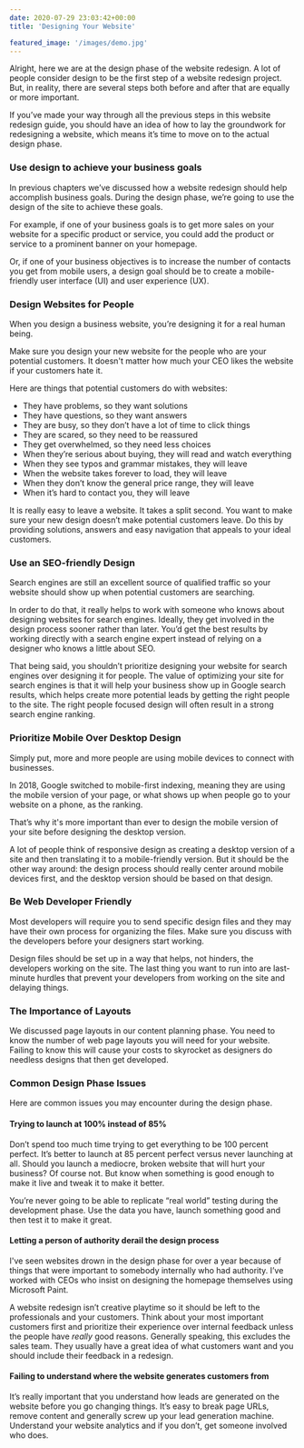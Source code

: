 ```yaml
---
date: 2020-07-29 23:03:42+00:00
title: 'Designing Your Website'

featured_image: '/images/demo.jpg'
---
```

Alright, here we are at the design phase of the website redesign. A lot of people consider design to be the first step of a website redesign project. But, in reality, there are several steps both before and after that are equally or more important.

If you’ve made your way through all the previous steps in this website redesign guide, you should have an idea of how to lay the groundwork for redesigning a website, which means it’s time to move on to the actual design phase.

### Use design to achieve your business goals

In previous chapters we’ve discussed how a website redesign should help accomplish business goals. During the design phase, we’re going to use the design of the site to achieve these goals.

For example, if one of your business goals is to get more sales on your website for a specific product or service, you could add the product or service to a prominent banner on your homepage.







Or, if one of your business objectives is to increase the number of contacts you get from mobile users, a design goal should be to create a mobile-friendly user interface (UI) and user experience (UX).







### Design Websites for People







When you design a business website, you’re designing it for a real human being.







Make sure you design your new website for the people who are your potential customers. It doesn't matter how much your CEO likes the website if your customers hate it.







Here are things that potential customers do with websites:







  * They have problems, so they want solutions
  * They have questions, so they want answers
  * They are busy, so they don’t have a lot of time to click things
  * They are scared, so they need to be reassured
  * They get overwhelmed, so they need less choices
  * When they’re serious about buying, they will read and watch everything
  * When they see typos and grammar mistakes, they will leave
  * When the website takes forever to load, they will leave
  * When they don’t know the general price range, they will leave
  * When it’s hard to contact you, they will leave






It is really easy to leave a website. It takes a split second. You want to make sure your new design doesn’t make potential customers leave. Do this by providing solutions, answers and easy navigation that appeals to your ideal customers.







### Use an SEO-friendly Design







Search engines are still an excellent source of qualified traffic so your website should show up when potential customers are searching.







In order to do that, it really helps to work with someone who knows about designing websites for search engines. Ideally, they get involved in the design process sooner rather than later. You’d get the best results by working directly with a search engine expert instead of relying on a designer who knows a little about SEO.







That being said, you shouldn’t prioritize designing your website for search engines over designing it for people. The value of optimizing your site for search engines is that it will help your business show up in Google search results, which helps create more potential leads by getting the right people to the site. The right people focused design will often result in a strong search engine ranking.







### Prioritize Mobile Over Desktop Design







Simply put, more and more people are using mobile devices to connect with businesses.







In 2018, Google switched to mobile-first indexing, meaning they are using the mobile version of your page, or what shows up when people go to your website on a phone, as the ranking.







That’s why it's more important than ever to design the mobile version of your site before designing the desktop version.







A lot of people think of responsive design as creating a desktop version of a site and then translating it to a mobile-friendly version. But it should be the other way around: the design process should really center around mobile devices first, and the desktop version should be based on that design.







### Be Web Developer Friendly







Most developers will require you to send specific design files and they may have their own process for organizing the files. Make sure you discuss with the developers before your designers start working.







Design files should be set up in a way that helps, not hinders, the developers working on the site. The last thing you want to run into are last-minute hurdles that prevent your developers from working on the site and delaying things.







### The Importance of Layouts







We discussed page layouts in our content planning phase. You need to know the number of web page layouts you will need for your website. Failing to know this will cause your costs to skyrocket as designers do needless designs that then get developed.







### Common Design Phase Issues







Here are common issues you may encounter during the design phase.







#### Trying to launch at 100% instead of 85%







Don’t spend too much time trying to get everything to be 100 percent perfect. It’s better to launch at 85 percent perfect versus never launching at all. Should you launch a mediocre, broken website that will hurt your business? Of course not. But know when something is good enough to make it live and tweak it to make it better.







You’re never going to be able to replicate “real world” testing during the development phase. Use the data you have, launch something good and then test it to make it great.







#### Letting a person of authority derail the design process







I've seen websites drown in the design phase for over a year because of things that were important to somebody internally who had authority. I’ve worked with CEOs who insist on designing the homepage themselves using Microsoft Paint.







A website redesign isn’t creative playtime so it should be left to the professionals and your customers. Think about your most important customers first and prioritize their experience over internal feedback unless the people have _really_ good reasons. Generally speaking, this excludes the sales team. They usually have a great idea of what customers want and you should include their feedback in a redesign.







#### Failing to understand where the website generates customers from







It’s really important that you understand how leads are generated on the website before you go changing things. It’s easy to break page URLs, remove content and generally screw up your lead generation machine. Understand your website analytics and if you don’t, get someone involved who does.



